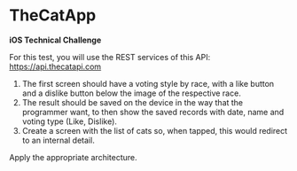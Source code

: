 # TheCatApp
**iOS Technical Challenge**

For this test, you will use the REST services of this API: https://api.thecatapi.com

1. The first screen should have a voting style by race, with a like button and a dislike button below the image of the respective race. 
2. The result should be saved on the device in the way that the programmer want, to then show the saved records with date, name and voting type (Like, Dislike).
3. Create a screen with the list of cats so, when tapped, this would redirect to an internal detail.

Apply the appropriate architecture.
